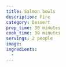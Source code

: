 ```yaml
---
title: Salmon bowls
description: Fire
category: Dessert
prep_time: 30 minutes
cook_time: 30 minutes
servings: 2 people
image: 
ingredients:
  - 
---
```



